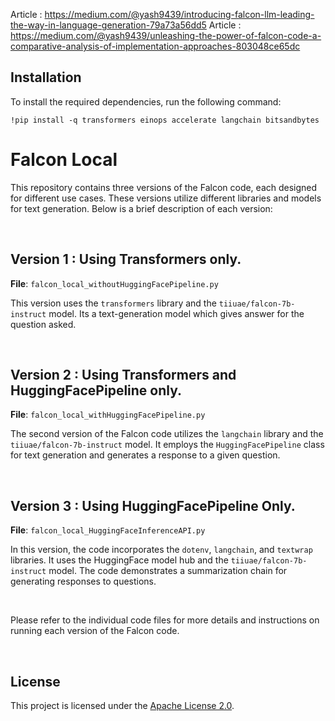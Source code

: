 Article : https://medium.com/@yash9439/introducing-falcon-llm-leading-the-way-in-language-generation-79a73a56dd5
Article : https://medium.com/@yash9439/unleashing-the-power-of-falcon-code-a-comparative-analysis-of-implementation-approaches-803048ce65dc

## Installation

To install the required dependencies, run the following command:

```shell
!pip install -q transformers einops accelerate langchain bitsandbytes
```

# Falcon Local

This repository contains three versions of the Falcon code, each designed for different use cases. These versions utilize different libraries and models for text generation. Below is a brief description of each version:

<br>

## Version 1 : Using Transformers only.

**File**: `falcon_local_withoutHuggingFacePipeline.py`

This version uses the `transformers` library and the `tiiuae/falcon-7b-instruct` model. Its a text-generation model which gives answer for the question asked.

<br>

## Version 2 : Using Transformers and HuggingFacePipeline only.

**File**: `falcon_local_withHuggingFacePipeline.py`

The second version of the Falcon code utilizes the `langchain` library and the `tiiuae/falcon-7b-instruct` model. It employs the `HuggingFacePipeline` class for text generation and generates a response to a given question.

<br>

## Version 3 : Using HuggingFacePipeline Only.

**File**: `falcon_local_HuggingFaceInferenceAPI.py`

In this version, the code incorporates the `dotenv`, `langchain`, and `textwrap` libraries. It uses the HuggingFace model hub and the `tiiuae/falcon-7b-instruct` model. The code demonstrates a summarization chain for generating responses to questions.

<br>

Please refer to the individual code files for more details and instructions on running each version of the Falcon code.

<br>

## License

This project is licensed under the [Apache License 2.0](LICENSE).
